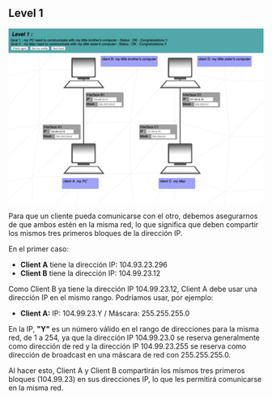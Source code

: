 ## Level 1

![Solucion](https://github.com/laugarci/NetPractice/blob/main/level1/level1.png)

Para que un cliente pueda comunicarse con el otro, debemos asegurarnos de que ambos estén en la misma red, lo que significa que deben compartir los mismos tres primeros bloques de la dirección IP.

En el primer caso:
- **Client A** tiene la dirección IP: 104.93.23.296
- **Client B** tiene la dirección IP: 104.99.23.12

Como Client B ya tiene la dirección IP 104.99.23.12, Client A debe usar una dirección IP en el mismo rango. Podríamos usar, por ejemplo:

- **Client A:** IP: 104.99.23.Y / Máscara: 255.255.255.0

En la IP, **"Y"** es un número válido en el rango de direcciones para la misma red, de 1 a 254, ya que la dirección IP 104.99.23.0 se reserva generalmente como dirección de red y la dirección IP 104.99.23.255 se reserva como dirección de broadcast en una máscara de red con 255.255.255.0.

Al hacer esto, Client A y Client B compartirán los mismos tres primeros bloques (104.99.23) en sus direcciones IP, lo que les permitirá comunicarse en la misma red.
